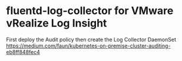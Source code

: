 # fluentd-log-collector for VMware vRealize Log Insight

First deploy the Audit policy then create the Log Collector DaemonSet
https://medium.com/faun/kubernetes-on-premise-cluster-auditing-eb8ff848fec4
 
